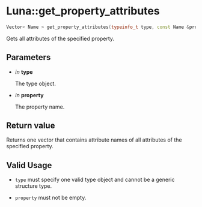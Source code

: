 # Luna::get_property_attributes

```c++
Vector< Name > get_property_attributes(typeinfo_t type, const Name &property)
```

Gets all attributes of the specified property. 



## Parameters
* *in* **type**

    The type object. 

* *in* **property**

    The property name. 

## Return value
Returns one vector that contains attribute names of all attributes of the specified property. 

## Valid Usage
* `type` must specify one valid type object and cannot be a generic structure type.

* `property` must not be empty. 

